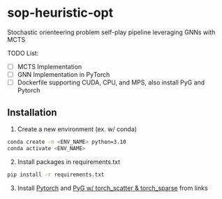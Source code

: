 # sop-heuristic-opt

Stochastic orienteering problem self-play pipeline leveraging GNNs with MCTS

TODO List:

- [ ] MCTS Implementation
- [ ] GNN Implementation in PyTorch
- [ ] Dockerfile supporting CUDA, CPU, and MPS, also install PyG and Pytorch

## Installation

1. Create a new environment (ex. w/ conda)

```sh
conda create -n <ENV_NAME> python=3.10
conda activate <ENV_NAME>
```

2. Install packages in requirements.txt

```sh
pip install -r requirements.txt
```

3. Install [Pytorch](https://pytorch.org/get-started/locally/) and [PyG w/ torch_scatter & torch_sparse](https://pytorch-geometric.readthedocs.io/en/latest/install/installation.html) from links
